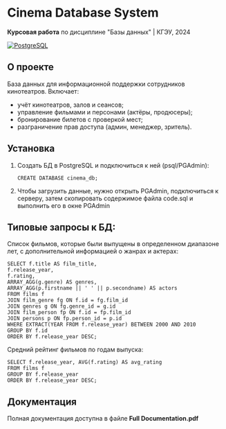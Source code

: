 # Cinema Database System

**Курсовая работа** по дисциплине "Базы данных" | КГЭУ, 2024

[![PostgreSQL](https://img.shields.io/badge/PostgreSQL-16+-blue)](https://www.postgresql.org/)

## О проекте
База данных для информационной поддержки сотрудников кинотеатров. Включает:
- учёт кинотеатров, залов и сеансов;
- управление фильмами и персонами (актёры, продюсеры);
- бронирование билетов с проверкой мест;
- разграничение прав доступа (админ, менеджер, зритель).

## Установка
1. Создать БД в PostgreSQL и подключиться к ней (psql/PGAdmin):
   ```
   CREATE DATABASE cinema_db;
   ```
2. Чтобы загрузить данные, нужно открыть PGAdmin, подключиться к серверу, затем скопировать содержимое файла code.sql и выполнить его в окне PGAdmin

## Типовые запросы к БД:
Список фильмов, которые были выпущены в определенном диапазоне лет, с дополнительной информацией о жанрах и актерах:
```
SELECT f.title AS film_title,
f.release_year,
f.rating,
ARRAY_AGG(g.genre) AS genres,
ARRAY_AGG(p.firstname || ' ' || p.secondname) AS actors
FROM films f
JOIN film_genre fg ON f.id = fg.film_id
JOIN genres g ON fg.genre_id = g.id
JOIN film_person fp ON f.id = fp.film_id
JOIN persons p ON fp.person_id = p.id
WHERE EXTRACT(YEAR FROM f.release_year) BETWEEN 2000 AND 2010
GROUP BY f.id
ORDER BY f.release_year DESC;
```
Средний рейтинг фильмов по годам выпуска:
```
SELECT f.release_year, AVG(f.rating) AS avg_rating
FROM films f
GROUP BY f.release_year
ORDER BY f.release_year DESC;
```

## Документация
Полная документация доступна в файле **Full Documentation.pdf**
